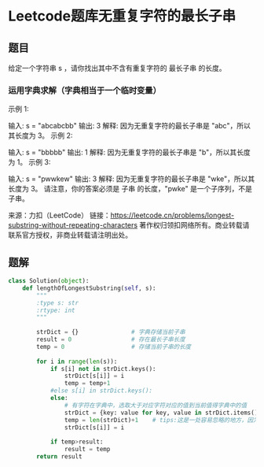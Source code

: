 # Leetcode题库无重复字符的最长子串

## 题目

给定一个字符串 s ，请你找出其中不含有重复字符的 最长子串 的长度。

 ### 运用字典求解（字典相当于一个临时变量）



示例 1:

输入: s = "abcabcbb"
输出: 3 
解释: 因为无重复字符的最长子串是 "abc"，所以其长度为 3。
示例 2:

输入: s = "bbbbb"
输出: 1
解释: 因为无重复字符的最长子串是 "b"，所以其长度为 1。
示例 3:

输入: s = "pwwkew"
输出: 3
解释: 因为无重复字符的最长子串是 "wke"，所以其长度为 3。
     请注意，你的答案必须是 子串 的长度，"pwke" 是一个子序列，不是子串。

来源：力扣（LeetCode）
链接：https://leetcode.cn/problems/longest-substring-without-repeating-characters
著作权归领扣网络所有。商业转载请联系官方授权，非商业转载请注明出处。

## 题解

```python
class Solution(object):
    def lengthOfLongestSubstring(self, s):
        """
        :type s: str
        :rtype: int
        """
  
        strDict = {}               # 字典存储当前子串
        result = 0                 # 存在最长子串长度
        temp = 0                   # 存储当前子串的长度
         
        for i in range(len(s)):
            if s[i] not in strDict.keys():
                strDict[s[i]] = i
                temp = temp+1 
            #else s[i] in strDict.keys():
            else:       
                # 有字符在字典中，选取大于对应字符对应的值到当前值得字典中的值
                strDict = {key: value for key, value in strDict.items() if value > strDict[s[i]]}
                temp = len(strDict)+1    # tips:这是一处容易忽略的地方，因为还有当前的字符，也要算
                strDict[s[i]] = i
                 
            if temp>result:
                result = temp
        return result
```


